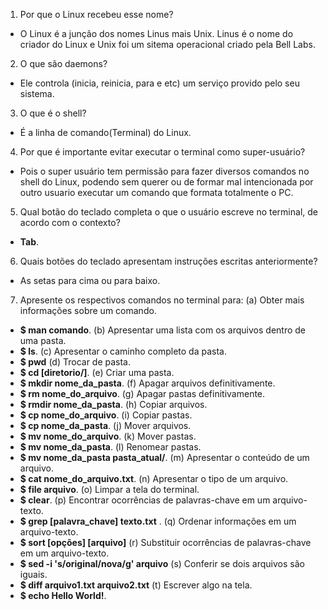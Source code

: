 1. Por que o Linux recebeu esse nome?
- O Linux é a junção dos nomes Linus mais Unix. Linus é o nome do criador do
Linux e Unix foi um sitema operacional criado pela Bell Labs.
2. O que são daemons?
- Ele controla (inicia, reinicia, para e etc) um serviço provido pelo seu sistema.
3. O que é o shell?
- É a linha de comando(Terminal) do Linux.
4. Por que é importante evitar executar o terminal como super-usuário?
- Pois o super usuário tem permissão para fazer diversos comandos no shell do Linux,
podendo sem querer ou de formar mal intencionada por outro usuario executar um comando
que formata totalmente o PC.
5. Qual botão do teclado completa o que o usuário escreve no terminal, de acordo com o contexto?
- **Tab**.
6. Quais botões do teclado apresentam instruções escritas anteriormente?
- As setas para cima ou para baixo.
7. Apresente os respectivos comandos no terminal para:
  (a) Obter mais informações sobre um comando.
- **$ man comando**.
  (b) Apresentar uma lista com os arquivos dentro de uma pasta.
- **$ ls**.
  (c) Apresentar o caminho completo da pasta.
- **$ pwd**
  (d) Trocar de pasta.
- **$ cd [diretorio/]**.
  (e) Criar uma pasta.
- **$ mkdir nome_da_pasta**.
  (f) Apagar arquivos definitivamente.
- **$ rm nome_do_arquivo**.
  (g) Apagar pastas definitivamente.
- **$ rmdir nome_da_pasta**.
  (h) Copiar arquivos.
- **$ cp nome_do_arquivo**.
  (i) Copiar pastas.
- **$ cp nome_da_pasta**.
  (j) Mover arquivos.
- **$ mv nome_do_arquivo**.
  (k) Mover pastas.
- **$ mv nome_da_pasta**.
  (l) Renomear pastas.
- **$ mv nome_da_pasta pasta_atual/**.
  (m) Apresentar o conteúdo de um arquivo.
- **$ cat nome_do_arquivo.txt**.
  (n) Apresentar o tipo de um arquivo.
- **$ file arquivo**.
  (o) Limpar a tela do terminal.
- **$ clear**.
  (p) Encontrar ocorrências de palavras-chave em um arquivo-texto.
-  **$ grep [palavra_chave] texto.txt** .
  (q) Ordenar informações em um arquivo-texto.
-  **$ sort [opções] [arquivo]**
  (r) Substituir ocorrências de palavras-chave em um arquivo-texto.
-  **$ sed -i 's/original/nova/g' arquivo**
  (s) Conferir se dois arquivos são iguais.
- **$ diff arquivo1.txt arquivo2.txt**
  (t) Escrever algo na tela.
- **$ echo Hello World!**.
